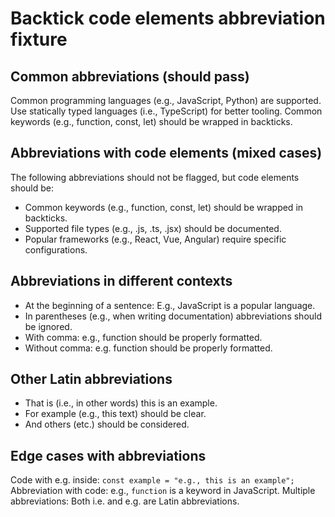 # Backtick code elements abbreviation fixture <!-- ✅ -->

## Common abbreviations (should pass)

Common programming languages (e.g., JavaScript, Python) are supported. <!-- ✅ -->
Use statically typed languages (i.e., TypeScript) for better tooling. <!-- ✅ -->
Common keywords (e.g., function, const, let) should be wrapped in backticks. <!-- ✅ for e.g., ❌ for unwrapped code -->

## Abbreviations with code elements (mixed cases)

The following abbreviations should not be flagged, but code elements should be:

- Common keywords (e.g., function, const, let) should be wrapped in backticks. <!-- ✅ for e.g., ❌ for unwrapped code -->
- Supported file types (e.g., .js, .ts, .jsx) should be documented. <!-- ✅ for e.g., ❌ for unwrapped code -->
- Popular frameworks (e.g., React, Vue, Angular) require specific configurations. <!-- ✅ for e.g., ❌ for unwrapped code -->

## Abbreviations in different contexts

- At the beginning of a sentence: E.g., JavaScript is a popular language. <!-- ✅ -->
- In parentheses (e.g., when writing documentation) abbreviations should be ignored. <!-- ✅ -->
- With comma: e.g., function should be properly formatted. <!-- ✅ for e.g., ❌ for unwrapped code -->
- Without comma: e.g. function should be properly formatted. <!-- ✅ for e.g., ❌ for unwrapped code -->

## Other Latin abbreviations

- That is (i.e., in other words) this is an example. <!-- ✅ -->
- For example (e.g., this text) should be clear. <!-- ✅ -->
- And others (etc.) should be considered. <!-- ✅ -->

## Edge cases with abbreviations

Code with e.g. inside: `const example = "e.g., this is an example";` <!-- ✅ -->
Abbreviation with code: e.g., `function` is a keyword in JavaScript. <!-- ✅ -->
Multiple abbreviations: Both i.e. and e.g. are Latin abbreviations. <!-- ✅ -->
